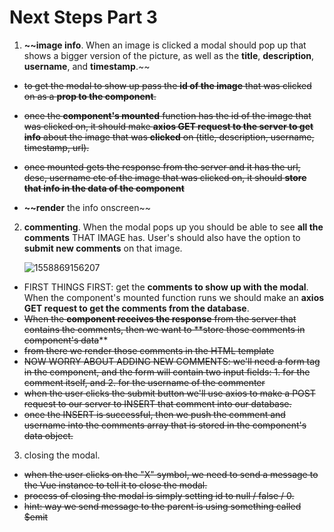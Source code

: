 # Next Steps Part 3

1. **~~image info**. When an image is clicked a modal should pop up that shows a bigger version of the picture, as well as the **title**, **description**, **username**, and **timestamp**.~~
- ~~to get the modal to show up pass the **id of the image** that was clicked on as a **prop to the component**.~~

- ~~once the **component's mounted** function has the id of the image that was clicked on, it should make **axios GET request to the server to get info** about the image that was **clicked** on (title, description, username, timestamp, url).~~

- ~~once mounted gets the response from the server and it has the url, desc, username etc of the image that was clicked on, it should **store that info in the data of the component**~~ 

- **~~render** the info onscreen~~ 

  
2. **commenting**. When the modal pops up you should be able to see **all the comments** THAT IMAGE has. User's should also have the option to **submit new comments** on that image. 

   ![1558869156207](/home/damian/.config/Typora/typora-user-images/1558869156207.png)
- FIRST THINGS FIRST: get the **comments to show up with the modal**. When the component's mounted function runs we should make an **axios GET request to get the comments from the database**. 
- ~~When the **component receives the response** from the server that contains the comments, then we want to **store those comments in component's data~~**
- ~~from there we render those comments in the HTML template~~ 
- ~~NOW WORRY ABOUT ADDING NEW COMMENTS: we'll need a form tag in the component, and the form will contain two input fields: 1. for the comment itself, and 2. for the username of the commenter~~ 
- ~~when the user clicks the submit button we'll use axios to make a POST request to our server to INSERT that comment into our database.~~ 
- ~~once the INSERT is successful, then we push the comment and username into the comments array that is stored in the component's data object.~~ 
3. closing the modal. 
- ~~when the user clicks on the "X" symbol, we need to send a message to the Vue instance to tell it to close the modal.~~ 
- ~~process of closing the modal is simply setting id to null / false / 0.~~
- ~~hint: way we send message to the parent is using something called $emit~~  

